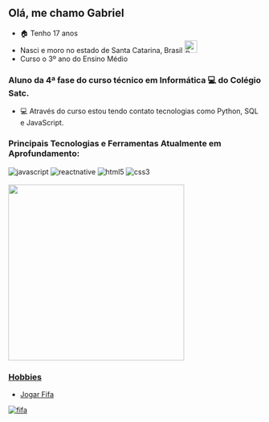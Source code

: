 ## Olá, me chamo Gabriel

- 🏠 Tenho 17 anos
- Nasci e moro no estado de Santa Catarina, Brasil <img src="https://emojitool.com/img/joypixels/7.0/flag-brazil-3403.png" alt="Brasil" height=25 width=25 style="display: inline_block">
- Curso o 3º ano do Ensino Médio


### Aluno da 4ª fase do curso técnico em Informática 💻 do Colégio Satc.

- 💻 Através do curso estou tendo contato tecnologias como Python, SQL e JavaScript.

### Principais Tecnologias e Ferramentas Atualmente em Aprofundamento:
<div style="display: inline_block">
          <img align="center" alt="javascript" src="https://img.shields.io/badge/JavaScript-F7DF1E?style=for-the-badge&logo=javascript&logoColor=black">
          <img align="center" alt="reactnative" src="https://img.shields.io/badge/React_Native-20232A?style=for-the-badge&logo=react&logoColor=61DAFB">
          <img align="center" alt="html5" src="https://img.shields.io/badge/HTML5-E34F26?style=for-the-badge&logo=html5&logoColor=white">
          <img align="center" alt="css3" src="https://img.shields.io/badge/CSS3-1572B6?style=for-the-badge&logo=css3&logoColor=white">
</div>
<br/>
<img loading="lazy" height="350em" src="https://github-readme-stats.vercel.app/api/top-langs/?username=GabrielMensor&layout=pie&theme=radical"/>
<div>
          <a href="https://github.com/GabrielMensor">
          
</div>

### Hobbies
- Jogar Fifa

![fifa](https://media.tenor.com/42xdyTkTWqcAAAAC/fifa.gif)
